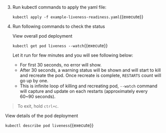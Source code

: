 3. Run kubectl commands to apply the yaml file:

    `kubectl apply -f example-liveness-readiness.yaml`{{execute}}

4. Run following commands to check the status

    View overall pod deployment

    `kubectl get pod liveness --watch`{{execute}}

    Let it run for few minutes and you will see following below:
      - For first 30 seconds, no error will show.
      - After 30 seconds, a warning status will be shown and will start to kill and recreate the pod. Once recreate is complete, `RESTARTS` count will go up by one.
      - This is infinite loop of killing and recreating pod, `--watch` command will capture and update on each restarts (approximately every 60~90 seconds).

  >To exit, hold `ctrl+c`.

  View details of the pod deployment
  
  `kubectl describe pod liveness`{{execute}}